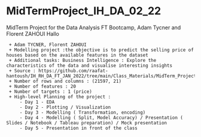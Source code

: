 # MidTermProject_IH_DA_02_22
MidTerm Project for the Data Analysis FT Bootcamp, Adam Tycner and Florent ZAHOUI
Hallo

     + Adam TYCNER, Florent ZAHOUI
     + Modelling project :the objective is to predict the selling price of houses based on the available features in the dataset
     + Additional tasks: Business Intelligence : Explore the characteristics of the data and visualise interesting insights 
     + Source : https://github.com/raafat-hantoush/IH_RH_DA_FT_JAN_2022/tree/main/Class_Materials/MidTerm_Project/Data
     + Number of rows and columns : (21597, 21)
     + Number of features : 20
     + Number of targets : 1 (price)
     + High-level Planning of the project :
         - Day 1 - EDA
         - Day 2 - Plotting / Visualization
         - Day 3 - Modelling ( Transformation, encoding)
         - Day 4 - Modelling ( Split, Model Accuracy) / Presentation ( Slides / Notebook / Tableau preparation) / Mock presentation
         - Day 5 - Presentation in front of the class
